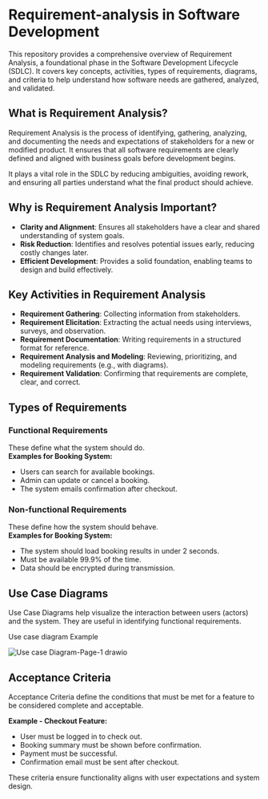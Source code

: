 # Requirement-analysis in Software Development

This repository provides a comprehensive overview of Requirement Analysis, a foundational phase in the Software Development Lifecycle (SDLC). It covers key concepts, activities, types of requirements, diagrams, and criteria to help understand how software needs are gathered, analyzed, and validated.


## What is Requirement Analysis?

Requirement Analysis is the process of identifying, gathering, analyzing, and documenting the needs and expectations of stakeholders for a new or modified product. It ensures that all software requirements are clearly defined and aligned with business goals before development begins. 

It plays a vital role in the SDLC by reducing ambiguities, avoiding rework, and ensuring all parties understand what the final product should achieve.


## Why is Requirement Analysis Important?

- **Clarity and Alignment**: Ensures all stakeholders have a clear and shared understanding of system goals.
- **Risk Reduction**: Identifies and resolves potential issues early, reducing costly changes later.
- **Efficient Development**: Provides a solid foundation, enabling teams to design and build effectively.


## Key Activities in Requirement Analysis

- **Requirement Gathering**: Collecting information from stakeholders.
- **Requirement Elicitation**: Extracting the actual needs using interviews, surveys, and observation.
- **Requirement Documentation**: Writing requirements in a structured format for reference.
- **Requirement Analysis and Modeling**: Reviewing, prioritizing, and modeling requirements (e.g., with diagrams).
- **Requirement Validation**: Confirming that requirements are complete, clear, and correct.


## Types of Requirements

### Functional Requirements
These define what the system should do.  
**Examples for Booking System:**
- Users can search for available bookings.
- Admin can update or cancel a booking.
- The system emails confirmation after checkout.

### Non-functional Requirements
These define how the system should behave.  
**Examples for Booking System:**
- The system should load booking results in under 2 seconds.
- Must be available 99.9% of the time.
- Data should be encrypted during transmission.


## Use Case Diagrams

Use Case Diagrams help visualize the interaction between users (actors) and the system. They are useful in identifying functional requirements.

Use case diagram Example

   ![Use case Diagram-Page-1 drawio](https://github.com/user-attachments/assets/449875b7-b673-4b8b-ac96-ab1bb4f8f67d)
 

## Acceptance Criteria

Acceptance Criteria define the conditions that must be met for a feature to be considered complete and acceptable.

**Example - Checkout Feature:**
- User must be logged in to check out.
- Booking summary must be shown before confirmation.
- Payment must be successful.
- Confirmation email must be sent after checkout.

These criteria ensure functionality aligns with user expectations and system design.
